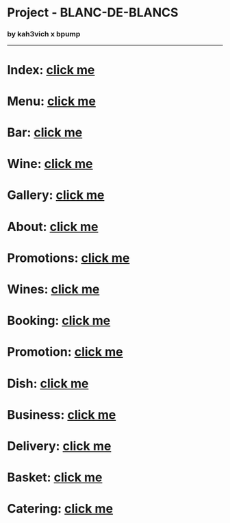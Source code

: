 # Project - BLANC-DE-BLANCS

### by kah3vich x bpump

<hr />

# Index: [click me](https://kah3vich.github.io/BLANC-DE-BLANCS/public/index.html)

# Menu: [click me](https://kah3vich.github.io/BLANC-DE-BLANCS/public/menu.html)

# Bar: [click me](https://kah3vich.github.io/BLANC-DE-BLANCS/public/bar.html)

# Wine: [click me](https://kah3vich.github.io/BLANC-DE-BLANCS/public/wine.html)

# Gallery: [click me](https://kah3vich.github.io/BLANC-DE-BLANCS/public/gallery.html)

# About: [click me](https://kah3vich.github.io/BLANC-DE-BLANCS/public/about.html)

# Promotions: [click me](https://kah3vich.github.io/BLANC-DE-BLANCS/public/promotions.html)

# Wines: [click me](https://kah3vich.github.io/BLANC-DE-BLANCS/public/wines.html)

# Booking: [click me](https://kah3vich.github.io/BLANC-DE-BLANCS/public/booking.html)

# Promotion: [click me](https://kah3vich.github.io/BLANC-DE-BLANCS/public/promotion.html)

# Dish: [click me](https://kah3vich.github.io/BLANC-DE-BLANCS/public/dish.html)

# Business: [click me](https://kah3vich.github.io/BLANC-DE-BLANCS/public/business.html)

# Delivery: [click me](https://kah3vich.github.io/BLANC-DE-BLANCS/public/delivery.html)

# Basket: [click me](https://kah3vich.github.io/BLANC-DE-BLANCS/public/basket.html)

# Catering: [click me](https://kah3vich.github.io/BLANC-DE-BLANCS/public/catering.html)
